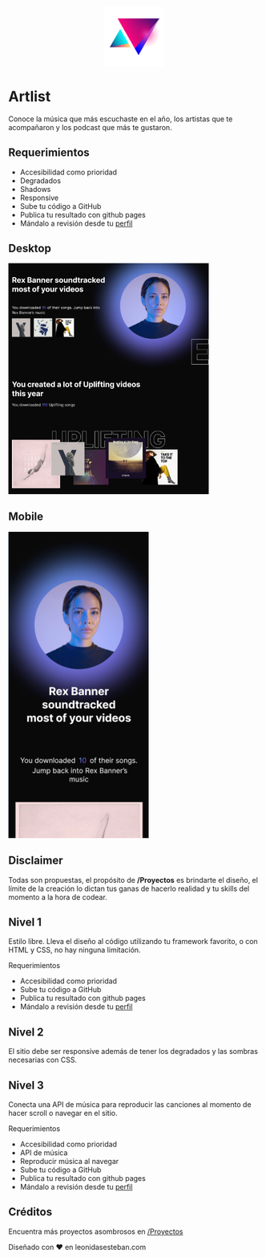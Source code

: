 <div align="center">
<img width="120px"  src="https://raw.githubusercontent.com/no-te-rindas/logo/main/Logo/LeonidasEsteban-destello-envolvente-cuadrada.png" />
</div>

# Artlist

Conoce la música que más escuchaste en el año, los artistas que te acompañaron y los podcast que más te gustaron.

## Requerimientos
- Accesibilidad como prioridad
- Degradados
- Shadows
- Responsive
- Sube tu código a GitHub
- Publica tu resultado con github pages
- Mándalo a revisión desde tu [perfil](https://leonidasesteban.com/estudiante)

## Desktop

<img width="400px"  src="https://github.com/no-te-rindas/imagenes/blob/main/Readmes/artlist/artlist-desktop%20.png?raw=true" />

## Mobile

<img width="280px"  src="https://github.com/no-te-rindas/imagenes/blob/main/Readmes/artlist/artlist-mobile.png?raw=true" />

## Disclaimer

Todas son propuestas, el propósito de **/Proyectos** es brindarte el diseño, el límite de la creación lo dictan tus ganas de hacerlo realidad y tu skills del momento a la hora de codear.


## Nivel 1

Estilo libre. Lleva el diseño al código utilizando tu framework favorito, o con HTML y CSS, no hay ninguna limitación. 

Requerimientos
- Accesibilidad como prioridad
- Sube tu código a GitHub
- Publica tu resultado con github pages
- Mándalo a revisión desde tu [perfil](https://leonidasesteban.com/estudiante)

## Nivel 2

El sitio debe ser responsive además de tener los degradados y las sombras necesarias con CSS.

## Nivel 3

Conecta una API de música para reproducir las canciones al momento de hacer scroll o navegar en el sitio.

Requerimientos

- Accesibilidad como prioridad
- API de música
- Reproducir música al navegar
- Sube tu código a GitHub
- Publica tu resultado con github pages
- Mándalo a revisión desde tu [perfil](https://leonidasesteban.com/estudiante)

## Créditos

Encuentra más proyectos asombrosos en [/Proyectos](https://leonidasesteban.com/proyectos)

Diseñado con ♥️ en leonidasesteban.com
